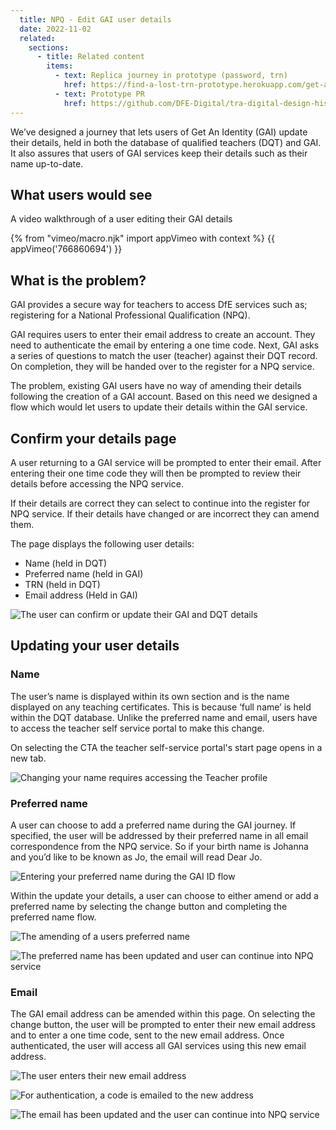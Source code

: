```yaml
---
  title: NPQ - Edit GAI user details
  date: 2022-11-02
  related:
    sections:
      - title: Related content
        items:
          - text: Replica journey in prototype (password, trn)
            href: https://find-a-lost-trn-prototype.herokuapp.com/get-an-identity/email/
          - text: Prototype PR
            href: https://github.com/DFE-Digital/tra-digital-design-history/pull/137
---
```


We’ve designed a journey that lets users of Get An Identity (GAI) update their details, held in both the database of qualified teachers (DQT) and GAI. It also assures that users of GAI services keep their details such as their name up-to-date. 

## What users would see

A video walkthrough of a user editing their GAI details

{% from "vimeo/macro.njk" import appVimeo with context %}
{{ appVimeo('766860694') }}

## What is the problem?

GAI provides a secure way for teachers to access DfE services such as; registering for a National Professional Qualification (NPQ).  

GAI requires users to enter their email address to create an account. They need to authenticate the email by entering a one time code. Next, GAI asks a series of questions to match the user (teacher) against their DQT record. On completion, they will be handed over to the register for a NPQ service.

The problem, existing GAI users have no way of amending their details following the creation of a GAI account. Based on this need we designed a flow which would let users to update their details within the GAI service. 


## Confirm your details page 

A user returning to a GAI service will be prompted to enter their email. After entering their one time code they will then be prompted to review their details before accessing the NPQ service.
 
If their details are correct they can select to continue into the register for NPQ service. If their details have changed or are incorrect they can amend them. 

The page displays the following user details:

- Name (held in DQT)
- Preferred name (held in GAI)
- TRN (held in DQT)
- Email address (Held in GAI)

![The user can confirm or update their GAI and DQT details](1-confirm-details.png "The user can confirm or update their GAI and DQT details")

## Updating your user details

### Name
The user’s name is displayed within its own section and is the name displayed on any teaching certificates. This is because ‘full name’ is held within the DQT database. Unlike the preferred name and email, users have to access the teacher self service portal to make this change. 

On selecting the CTA the teacher self-service portal's start page opens in a new tab. 

![Changing your name requires accessing the Teacher profile](2-update-details.png "Changing DQT names requires accessing the Teacher self-service portal")

### Preferred name
A user can choose to add a preferred name during the GAI journey. If specified, the user will be addressed by their preferred name in all email correspondence from the NPQ service. So if your birth name is Johanna and you’d like to be known as Jo, the email will read Dear Jo.


![Entering your preferred name during the GAI ID flow](8-enter-preferred-name.png "Entering your preferred name during the GAI ID flow")

Within the update your details, a user can choose to either amend or add a preferred name by selecting the change button and completing the preferred name flow.

![The amending of a users preferred name](3-preferredName.png "The amending of a users preferred name")

![The preferred name has been updated and user can continue into NPQ service](4-preferredname-updated.png "The preferred name has been updated and user can continue into NPQ service")




###  Email
The GAI email address can be amended within this page. On selecting the change button, the user will be prompted to enter their new email address and to enter a one time code, sent to the new email address. Once authenticated, the user will access all GAI services using this new email address.


![The user enters their new email address](5-edit-email.png "The user enters their new email address")

![For authentication, a code is emailed to the new address](6-enter-code.png "For authentication, a code is emailed to the new address")

![The email has been updated and the user can continue into NPQ service](7-email-updated.png "The email has been updated and the user can continue into NPQ service")